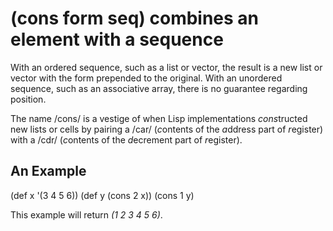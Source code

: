 # (cons form seq) combines an element with a sequence
With an ordered sequence, such as a list or vector, the result is a new list or vector with the form prepended to the original. With an unordered sequence, such as an associative array, there is no guarantee regarding position.

The name /cons/ is a vestige of when Lisp implementations *cons*tructed new lists or cells by pairing a /car/ (*c*ontents of the *a*ddress part of *r*egister) with a /cdr/ (*c*ontents of the *d*ecrement part of *r*egister).

## An Example

  (def x '(3 4 5 6))
  (def y (cons 2 x))
  (cons 1 y)

This example will return _(1 2 3 4 5 6)_.
